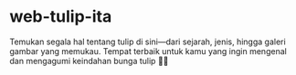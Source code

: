 # web-tulip-ita
Temukan segala hal tentang tulip di sini—dari sejarah, jenis, hingga galeri gambar yang memukau. Tempat terbaik untuk kamu yang ingin mengenal dan mengagumi keindahan bunga tulip 🌷✨
